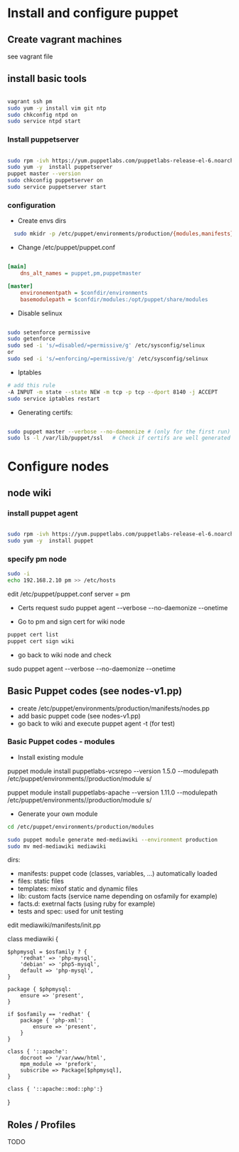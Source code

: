 # Install and configure puppet

## Create vagrant machines
see vagrant file

## install basic tools

```bash

vagrant ssh pm
sudo yum -y install vim git ntp
sudo chkconfig ntpd on
sudo service ntpd start
```

### Install puppetserver

```bash

sudo rpm -ivh https://yum.puppetlabs.com/puppetlabs-release-el-6.noarch.rpm
sudo yum -y  install puppetserver
puppet master --version
sudo chkconfig puppetserver on
sudo service puppetserver start
```


### configuration

- Create envs dirs

```bash
  sudo mkidr -p /etc/puppet/environments/production/{modules,manifests}

```

- Change /etc/puppet/puppet.conf

```ini

[main]
    dns_alt_names = puppet,pm,puppetmaster

[master]
    environementpath = $confdir/environments
    basemodulepath = $confdir/modules:/opt/puppet/share/modules

```

- Disable selinux

```bash

sudo setenforce permissive
sudo getenforce
sudo sed -i 's/=disabled/=permissive/g' /etc/sysconfig/selinux
or
sudo sed -i 's/=enforcing/=permissive/g' /etc/sysconfig/selinux
```

- Iptables

```bash
# add this rule
-A INPUT -m state --state NEW -m tcp -p tcp --dport 8140 -j ACCEPT
sudo service iptables restart
```

- Generating certifs:
```bash

sudo puppet master --verbose --no-daemonize # (only for the first run)
sudo ls -l /var/lib/puppet/ssl   # Check if certifs are well generated
```

# Configure  nodes

##  node wiki
### install puppet agent

```bash

sudo rpm -ivh https://yum.puppetlabs.com/puppetlabs-release-el-6.noarch.rpm
sudo yum -y  install puppet
```

### specify pm node

```bash
sudo -i 
echo 192.168.2.10 pm >> /etc/hosts
```

edit /etc/puppet/puppet.conf
server = pm

- Certs request
sudo puppet agent --verbose --no-daemonize --onetime

- Go to pm and sign cert for wiki node

```bash
puppet cert list
puppet cert sign wiki
```

- go back to wiki node and check

sudo puppet agent --verbose --no-daemonize --onetime

## Basic Puppet codes (see nodes-v1.pp)
- create /etc/puppet/environments/production/manifests/nodes.pp
- add basic puppet code (see nodes-v1.pp)
- go back to wiki and execute puppet agent -t (for test)

### Basic Puppet codes - modules

- Install existing module

puppet module install puppetlabs-vcsrepo --version 1.5.0 --modulepath /etc/puppet/environments//production/module
s/

puppet module install puppetlabs-apache --version 1.11.0 --modulepath /etc/puppet/environments//production/module
s/


- Generate your own module
```bash
cd /etc/puppet/environments/production/modules

sudo puppet module generate med-mediawiki --environment production
sudo mv med-mediawiki mediawiki

```

dirs:
  - manifests: puppet code (classes, variables, ...) automatically loaded
  - files: static files 
  - templates: mixof static and dynamic files
  - lib: custom facts (service name depending on osfamily for example)
  - facts.d: exetrnal facts (using ruby for example)
  - tests and spec: used for unit testing


edit mediawiki/manifests/init.pp

class mediawiki {

    $phpmysql = $osfamily ? {
        'redhat' => 'php-mysql',
        'debian' => 'php5-mysql',
        default => 'php-mysql',
    }

    package { $phpmysql:
        ensure => 'present',
    }

    if $osfamily == 'redhat' {
        package { 'php-xml':
            ensure => 'present',
        }
    }  

    class { '::apache':
        docroot => '/var/www/html',
        mpm_module => 'prefork',
        subscribe => Package[$phpmysql],
    }

    class { '::apache::mod::php':}    
} 

## Roles / Profiles
TODO
